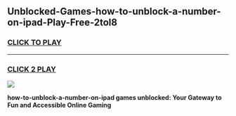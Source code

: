 
## Unblocked-Games-how-to-unblock-a-number-on-ipad-Play-Free-2tol8
<h3>
<a href="https://premium76.site?title=how-to-unblock-a-number-on-ipad&ref=18A1">CLICK TO PLAY</a></h3>
<hr>

<h3>
<a href="https://premium76.site?title=how-to-unblock-a-number-on-ipad&ref=18A1">CLICK 2 PLAY</a>
  
</h3>

<a href="https://premium76.site?title=how-to-unblock-a-number-on-ipad&ref=18A1"><img src="https://clearcache.store/games.png"></a>


**how-to-unblock-a-number-on-ipad games unblocked: Your Gateway to Fun and Accessible Online Gaming**
